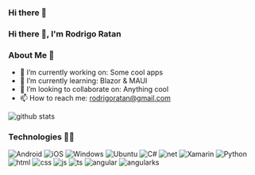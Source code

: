 ### Hi there 👋

### Hi there 👋, I'm Rodrigo Ratan

### About Me 👦
- 🔭 I’m currently working on: Some cool apps
- 🌱 I’m currently learning: Blazor & MAUI
- 👯 I’m looking to collaborate on: Anything cool
- 📫 How to reach me: rodrigoratan@gmail.com

![github stats](https://github-readme-stats.vercel.app/api?username=rodrigoratan&show_icons=true&count_private=true&theme=dark)


### Technologies 👨‍💻
<img alt="Android" src="https://img.shields.io/badge/Android-3DDC84?style=for-the-badge&logo=android&logoColor=white"/> <img alt="iOS" src="https://img.shields.io/badge/iOS-000000?style=for-the-badge&logo=ios&logoColor=white"/> <img alt="Windows" src="https://img.shields.io/badge/Windows-0078D6?style=for-the-badge&logo=windows&logoColor=white"/> <img alt="Ubuntu" src="https://img.shields.io/badge/Ubuntu-E95420?style=for-the-badge&logo=ubuntu&logoColor=white"/>
<img alt="C#" src="https://img.shields.io/badge/C%23-239120?style=for-the-badge&logo=c-sharp&logoColor=white"/> <img alt="net" src="https://img.shields.io/badge/.NET-5C2D91?style=for-the-badge&logo=.net&logoColor=white"/> <img alt="Xamarin" src="https://img.shields.io/badge/Xamarin-3498DB?style=for-the-badge&logo=xamarin&logoColor=white"/>
<img alt="Python" src="https://img.shields.io/badge/Python-3776AB?style=for-the-badge&logo=python&logoColor=white"/> <img alt="html" src="https://img.shields.io/badge/HTML-239120?style=for-the-badge&logo=html5&logoColor=white"/> <img alt="css" src="https://img.shields.io/badge/CSS-239120?&style=for-the-badge&logo=css3&logoColor=white"/> <img alt="js" src="https://img.shields.io/badge/JavaScript-F7DF1E?style=for-the-badge&logo=javascript&logoColor=black"/> <img alt="ts" src="https://img.shields.io/badge/TypeScript-007ACC?style=for-the-badge&logo=typescript&logoColor=white"/> <img alt="angular" src="https://img.shields.io/badge/Angular-DD0031?style=for-the-badge&logo=angular&logoColor=white"/> <img alt="angularks" src="https://img.shields.io/badge/AngularJS-E23237?style=for-the-badge&logo=angularjs&logoColor=white"/>

